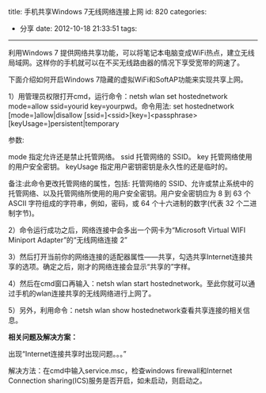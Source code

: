 title: 手机共享Windows 7无线网络连接上网
id: 820
categories:
  - 分享
date: 2012-10-18 21:33:51
tags:
---

利用Windows 7 提供网络共享功能，可以将笔记本电脑变成WiFi热点，建立无线局域网。这样你的手机就可以在不买无线路由器的情况下享受宽带的网速了。

下面介绍如何开启Windows 7隐藏的虚拟WiFi和SoftAP功能来实现共享上网。

1）用管理员权限打开cmd，运行命令：netsh wlan set hostednetwork mode=allow ssid=yourid key=yourpwd。命令用法: set hostednetwork [mode=]allow|disallow [ssid=]&lt;ssid&gt;[key=]&lt;passphrase&gt; [keyUsage=]persistent|temporary

参数:

mode 指定允许还是禁止托管网络。
ssid 托管网络的 SSID。
key 托管网络使用的用户安全密钥。
keyUsage 指定用户密钥密钥是永久性的还是临时的。

备注:此命令更改托管网络的属性，包括: 托管网络的 SSID、允许或禁止系统中的托管网络、以及托管网络所使用的用户安全密钥。用户安全密钥应为 8 到 63 个 ASCII 字符组成的字符串，例如，密码，或 64 个十六进制的数字(代表 32 个二进制字节)。

2）命令运行成功之后，网络连接中会多出一个网卡为“Microsoft Virtual WIFI Miniport Adapter”的“无线网络连接 2”

3）然后打开当前你的网络连接的适配器属性——共享，勾选共享Internet连接共享的选项。确定之后，刚才的网络连接会显示“共享的”字样。

4）然后在cmd窗口再输入：netsh wlan start hostednetwork。至此你就可以通过手机的wlan连接共享的无线网络进行上网了。

5）另外，利用命令：netsh wlan show hostednetwork查看共享连接的相关信息。

**相关问题及解决方案：**

出现“Internet连接共享时出现问题。。。”

解决方法：在cmd中输入service.msc，检查windows firewall和Internet Connection sharing(ICS)服务是否开启，如未启动，则启动之。